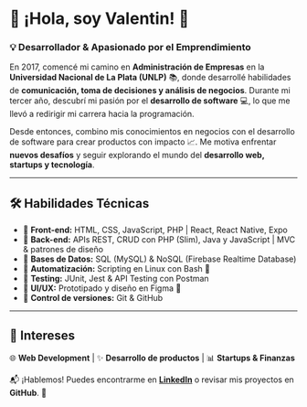 # 🚀 ¡Hola, soy Valentin! 👋  

### 💡 Desarrollador & Apasionado por el Emprendimiento  

En 2017, comencé mi camino en **Administración de Empresas** en la **Universidad Nacional de La Plata (UNLP)** 📚, donde desarrollé habilidades de **comunicación, toma de decisiones y análisis de negocios**. Durante mi tercer año, descubrí mi pasión por el **desarrollo de software** 💻, lo que me llevó a redirigir mi carrera hacia la programación.  

Desde entonces, combino mis conocimientos en negocios con el desarrollo de software para crear productos con impacto 📈. Me motiva enfrentar **nuevos desafíos** y seguir explorando el mundo del **desarrollo web, startups y tecnología**.  

---

## 🛠️ **Habilidades Técnicas**  

- 🔹 **Front-end:** HTML, CSS, JavaScript, PHP | React, React Native, Expo   
- 🔹 **Back-end:** APIs REST, CRUD con PHP (Slim), Java y JavaScript | MVC & patrones de diseño  
- 🔹 **Bases de Datos:** SQL (MySQL) & NoSQL (Firebase Realtime Database)  
- 🔹 **Automatización:** Scripting en Linux con Bash 🐧  
- 🔹 **Testing:** JUnit, Jest & API Testing con Postman  
- 🔹 **UI/UX:** Prototipado y diseño en Figma 🎨  
- 🔹 **Control de versiones:** Git & GitHub  

---

## 🚀 **Intereses**  

🌐 **Web Development** | ✨ **Desarrollo de productos** | 📊 **Startups & Finanzas**  

📬 ¡Hablemos! Puedes encontrarme en **[LinkedIn](https://linkedin.com/in/valentin-bellagamba/)** o revisar mis proyectos en **GitHub**. 🚀  
```
